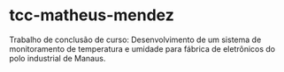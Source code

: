 # tcc-matheus-mendez
Trabalho de conclusão de curso: Desenvolvimento de um sistema de monitoramento de temperatura e umidade para fábrica de eletrônicos do polo industrial de Manaus.
